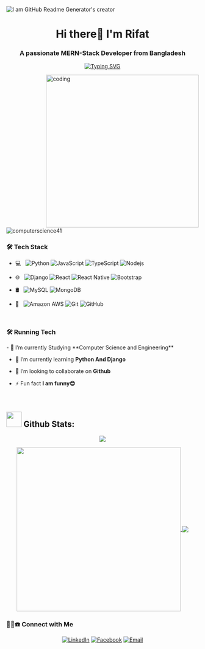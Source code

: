 ![I am GitHub Readme Generator's creator](https://media.licdn.com/dms/image/v2/D5616AQGcHjjtd2v3kg/profile-displaybackgroundimage-shrink_350_1400/profile-displaybackgroundimage-shrink_350_1400/0/1736276240225?e=1741824000&v=beta&t=n6LkvWkWNuZ6y6jyY0rUIneW3hdIxjWcMpFObU4m3VE)

<h1 align="center">Hi there👋 I'm Rifat</h1>
<h3 align="center">A passionate MERN-Stack Developer from Bangladesh</h3>

<div align="center">
  
  [![Typing SVG](https://readme-typing-svg.herokuapp.com/?lines=I+am+Rifat;I+am+a+MERN-Stack+Developer;I+am+a+Software+Engineer)](https://git.io/typing-svg)
  
</div>


<img align = "right" alt = "coding" width = "400" src = "https://raw.githubusercontent.com/TheDudeThatCode/TheDudeThatCode/master/Assets/Developer.gif">

<p align="left"> <img src="https://komarev.com/ghpvc/?username=computerscience41&label=Profile%20views&color=0e75b6&style=flat" alt="computerscience41" /> </p>

<h3>🛠 Tech Stack</h3>

- 💻 &nbsp; 
![Python](https://img.shields.io/badge/-Python-black?style=flat-square&logo=python)
![JavaScript](https://img.shields.io/badge/-JavaScript-black?style=flat-square&logo=javascript)
![TypeScript](https://img.shields.io/badge/-TypeScript-black?style=flat-square&logo=typescript)
![Nodejs](https://img.shields.io/badge/-Node.Js-black?style=flat-square&logo=Node.js)

- 🌐 &nbsp; 
![Django](https://img.shields.io/badge/-Django-black?style=flat-square&logo=django)
![React](https://img.shields.io/badge/-React-black?style=flat-square&logo=react)
![React Native](https://img.shields.io/badge/-React%20Native-black?style=flat-square&logo=react&logoColor=white)
![Bootstrap](https://img.shields.io/badge/-Bootstrap-black?style=flat-square&logo=bootstrap)

- 🛢 &nbsp; 
![MySQL](https://img.shields.io/badge/-MySQL-black?style=flat-square&logo=mysql)
![MongoDB](https://img.shields.io/badge/-MongoDB-black?style=flat-square&logo=mongodb&logoColor=white)

- 🔧 &nbsp;
![Amazon AWS](https://img.shields.io/badge/Amazon%20AWS-black?style=flat-square&logo=amazon-aws)
![Git](https://img.shields.io/badge/-Git-black?style=flat-square&logo=git)
![GitHub](https://img.shields.io/badge/-GitHub-black?style=flat-square&logo=github)

<br>

<h3>🛠 Running Tech</h3>
- 🔭 I’m currently Studying **Computer Science and Engineering**

- 🌱 I’m currently learning **Python And Django**

- 👯 I’m looking to collaborate on **Github**

- ⚡ Fun fact **I am funny😊**


<br/>
  
## <img src="https://media.giphy.com/media/ZCN6F3FAkwsyOGU2RS/giphy.gif" width="40"> **Github Stats:**

<p align="center">
   <img align="center" src="https://github-readme-streak-stats.herokuapp.com?user=rhrifat005&theme=slateorange&border=DDDDDD&stroke=4FDD21&fire=C7DD4F&currStreakNum=DDDB61"/>
</p>

 <p align="center">
  <a href="https://github.com/rhrifat005">
   <img width="430" align="center" src="https://github-readme-stats.vercel.app/api?username=aalhabib001&show_icons=true&theme=slateorange&count_private=true">
  </a>
  <a href="https://github.com/rhrifat005">
    <img align="center" src="https://github-readme-stats.anuraghazra1.vercel.app/api/top-langs/?username=rhrifat005&layout=compact&theme=slateorange&langs_count=8" />
  </a>
 </p>

<h3> 🤝🏻☎️ Connect with Me </h3>

<p align="center">
<a href="https://www.linkedin.com/in/rhrifat005/"><img alt="LinkedIn" src="https://img.shields.io/badge/rhrifat005-linkedIn-brightgreen?style=flat-square&logo=linkedin"></a>
<a href="https://www.facebook.com/rhrifat005/"><img alt="Facebook" src="https://img.shields.io/badge/rhrifat005-facebook-blue?style=flat&logo=facebook"></a>
<a href="mailto:rifat.cse.edu05@gmail.com"><img alt="Email" src="https://img.shields.io/badge/Email-rifat.cse.edu05@gmail.com-blue?style=flat-square&logo=gmail"></a>
</p>



